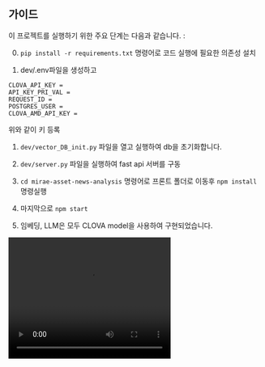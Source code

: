 ## 가이드

이 프로젝트를 실행하기 위한 주요 단계는 다음과 같습니다. :

0. `pip install -r requirements.txt` 명령어로 코드 실행에 필요한 의존성 설치

1. dev/.env파일을 생성하고 
```
CLOVA_API_KEY = 
API_KEY_PRI_VAL =
REQUEST_ID =
POSTGRES_USER = 
CLOVA_AMD_API_KEY = 
```
위와 같이 키 등록

1. `dev/vector_DB_init.py` 파일을 열고 실행하여 db을 초기화합니다.

2. `dev/server.py` 파일을 실행하여 fast api 서버를 구동

3. `cd mirae-asset-news-analysis` 명령어로 프론트 폴더로 이동후 `npm install` 명령실행

4. 마지막으로 `npm start`

5. 임베딩, LLM은 모두 CLOVA model을 사용하여 구현되었습니다.

<video width="320" height="240" controls>
  <source src="docs/DEMO.mp4" type="video/mp4">
  Your browser does not support the video tag.
</video>